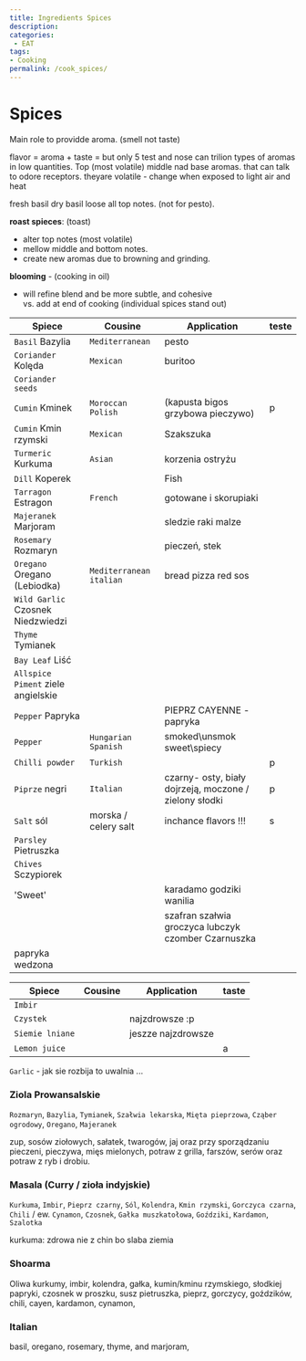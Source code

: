 ```yaml
---
title: Ingredients Spices
description:
categories:
 - EAT
tags:
- Cooking
permalink: /cook_spices/
---
```



# Spices
Main role to providde aroma. (smell not taste)

flavor = aroma + taste = but only 5 test and nose can trilion types of aromas in low quantities.  Top (most volatile) middle nad base aromas. that can talk to odore receptors.
theyare volatile - change when exposed to light air and heat   


fresh basil
dry basil loose all top notes. (not for pesto).

**roast spieces**: (toast)
- alter top notes (most volatile)
- mellow middle and bottom notes.
- create new aromas due to browning and grinding.

**blooming** - (cooking in oil)
- will refine blend and be more subtle, and cohesive   
vs. add at end of cooking (individual spices stand out)



|Spiece|Cousine|Application|teste|
|-|-|-|-|
`Basil` Bazylia | `Mediterranean` | pesto
`Coriander` Kolęda  | `Mexican`  |  buritoo
`Coriander seeds` | |
`Cumin` Kminek | `Moroccan`  `Polish` |(kapusta bigos grzybowa pieczywo) | p
`Cumin` Kmin rzymski | `Mexican` | Szakszuka
`Turmeric` Kurkuma |`Asian`|  korzenia ostryżu
`Dill` Koperek |  | Fish
`Tarragon` Estragon | `French` | gotowane i skorupiaki
`Majeranek` Marjoram |   | sledzie raki malze
`Rosemary` Rozmaryn |  | pieczeń, stek
`Oregano` Oregano (Lebiodka) | `Mediterranean` `italian`  | bread pizza red sos
`Wild Garlic` Czosnek Niedzwiedzi |  |
`Thyme` Tymianek ||
`Bay Leaf` Liść |
`Allspice` `Piment`  ziele angielskie|
`Pepper` Papryka| | PIEPRZ CAYENNE - papryka |
`Pepper` |  `Hungarian` `Spanish` | smoked\unsmok sweet\spiecy  |
`Chilli powder` | `Turkish` | | p
`Piprze` negri |`Italian` | czarny- osty, biały dojrzeją, moczone / zielony słodki | p
`Salt` sól | morska / celery salt |inchance flavors !!! |s
`Parsley` Pietruszka |
`Chives` Sczypiorek |
'Sweet' || karadamo godziki wanilia
|||szafran szałwia groczyca lubczyk czomber Czarnuszka
papryka wedzona |

|Spiece|Cousine|Application|taste|
|-|-|-|-|
`Imbir` ||  
`Czystek` |  |  najzdrowsze :p
`Siemie lniane` | |  jeszze najzdrowsze |
`Lemon juice` | || a

`Garlic` - jak sie rozbija to uwalnia  ...



### Ziola Prowansalskie
`Rozmaryn`, `Bazylia`, `Tymianek`, `Szałwia lekarska`, `Mięta pieprzowa`, `Cząber ogrodowy`, `Oregano`, `Majeranek`

zup, sosów ziołowych, sałatek, twarogów, jaj oraz przy sporządzaniu pieczeni, pieczywa, mięs mielonych, potraw z grilla, farszów, serów oraz potraw z ryb i drobiu.


### Masala (Curry / zioła indyjskie)
`Kurkuma`, `Imbir`, `Pieprz czarny`, `Sól`, `Kolendra`, `Kmin rzymski`, `Gorczyca czarna`, `Chili` / ew. `Cynamon`, `Czosnek`, `Gałka muszkatołowa`, `Goździki`, `Kardamon`, `Szalotka`

kurkuma: zdrowa nie z chin bo slaba ziemia

### Shoarma
Oliwa
kurkumy,  imbir, kolendra, gałka, kumin/kminu rzymskiego, słodkiej papryki, czosnek w proszku, susz pietruszka, pieprz,
gorczycy, goździków, chili, cayen, kardamon, cynamon,

### Italian

basil, oregano, rosemary, thyme, and marjoram,
